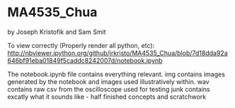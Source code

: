 # MA4535_Chua
by Joseph Kristofik and Sam Smit

To view correctly (Properly render all python, etc):
http://nbviewer.ipython.org/github/jrkristo/MA4535_Chua/blob/7d18dda92a646bf91eba01849f5caddc8242007d/notebook.ipynb

The notebook.ipynb file contains everything relevant.
img contains images generated by the notebook and images used illustratively within.
wav contains raw csv from the oscilloscope used for testing
junk contains excatly what it sounds like - half finished concepts and scratchwork
